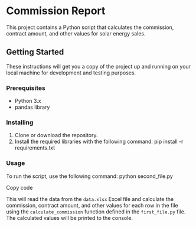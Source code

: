 # Commission Report

This project contains a Python script that calculates the commission, contract amount, and other values for solar energy sales.

## Getting Started

These instructions will get you a copy of the project up and running on your local machine for development and testing purposes.

### Prerequisites

- Python 3.x
- pandas library

### Installing

1. Clone or download the repository.
2. Install the required libraries with the following command:
pip install -r requirements.txt


### Usage

To run the script, use the following command:
python second_file.py

Copy code

This will read the data from the `data.xlsx` Excel file and calculate the commission, contract amount, and other values for each row in the file using the `calculate_commission` function defined in the `first_file.py` file. The calculated values will be printed to the console.

